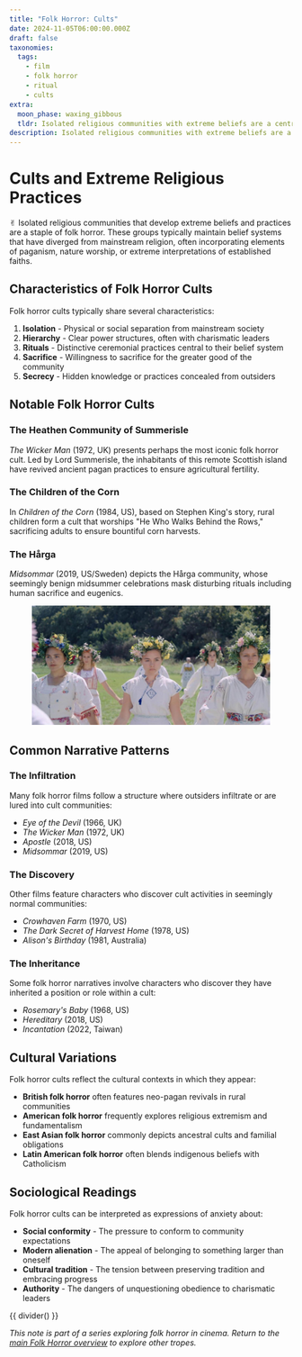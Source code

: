 ```yaml
---
title: "Folk Horror: Cults"
date: 2024-11-05T06:00:00.000Z
draft: false
taxonomies:
  tags:
    - film
    - folk horror
    - ritual
    - cults
extra:
  moon_phase: waxing_gibbous
  tldr: Isolated religious communities with extreme beliefs are a central component of many folk horror narratives.
description: Isolated religious communities with extreme beliefs are a central component of many folk horror narratives.
---
```


# Cults and Extreme Religious Practices

<span class="og">✌︎</span> Isolated religious communities that develop extreme beliefs and practices are a staple of folk horror. These groups typically maintain belief systems that have diverged from mainstream religion, often incorporating elements of paganism, nature worship, or extreme interpretations of established faiths.

## Characteristics of Folk Horror Cults

Folk horror cults typically share several characteristics:

1. **Isolation** - Physical or social separation from mainstream society
2. **Hierarchy** - Clear power structures, often with charismatic leaders
3. **Rituals** - Distinctive ceremonial practices central to their belief system
4. **Sacrifice** - Willingness to sacrifice for the greater good of the community
5. **Secrecy** - Hidden knowledge or practices concealed from outsiders

## Notable Folk Horror Cults

### The Heathen Community of Summerisle

*The Wicker Man* (1972, UK) presents perhaps the most iconic folk horror cult. Led by Lord Summerisle, the inhabitants of this remote Scottish island have revived ancient pagan practices to ensure agricultural fertility.

### The Children of the Corn

In *Children of the Corn* (1984, US), based on Stephen King's story, rural children form a cult that worships "He Who Walks Behind the Rows," sacrificing adults to ensure bountiful corn harvests.

### The Hårga

*Midsommar* (2019, US/Sweden) depicts the Hårga community, whose seemingly benign midsummer celebrations mask disturbing rituals including human sacrifice and eugenics.

<figure class="center">
  <div class="pixel-corners--wrapper">
    <img src="/Midsommar_045.jpg" alt="Girls dressed in white face the camera." width="550px">
  </div>
</figure>

## Common Narrative Patterns

### The Infiltration

Many folk horror films follow a structure where outsiders infiltrate or are lured into cult communities:
- *Eye of the Devil* (1966, UK)
- *The Wicker Man* (1972, UK)
- *Apostle* (2018, US)
- *Midsommar* (2019, US)

### The Discovery

Other films feature characters who discover cult activities in seemingly normal communities:
- *Crowhaven Farm* (1970, US)
- *The Dark Secret of Harvest Home* (1978, US)
- *Alison's Birthday* (1981, Australia)

### The Inheritance

Some folk horror narratives involve characters who discover they have inherited a position or role within a cult:
- *Rosemary's Baby* (1968, US)
- *Hereditary* (2018, US)
- *Incantation* (2022, Taiwan)

## Cultural Variations

Folk horror cults reflect the cultural contexts in which they appear:

- **British folk horror** often features neo-pagan revivals in rural communities
- **American folk horror** frequently explores religious extremism and fundamentalism
- **East Asian folk horror** commonly depicts ancestral cults and familial obligations
- **Latin American folk horror** often blends indigenous beliefs with Catholicism

## Sociological Readings

Folk horror cults can be interpreted as expressions of anxiety about:

- **Social conformity** - The pressure to conform to community expectations
- **Modern alienation** - The appeal of belonging to something larger than oneself
- **Cultural tradition** - The tension between preserving tradition and embracing progress
- **Authority** - The dangers of unquestioning obedience to charismatic leaders

{{ divider() }}

*This note is part of a series exploring folk horror in cinema. Return to the [main Folk Horror overview](@/notes/folk-horror-overview.md) to explore other tropes.*
